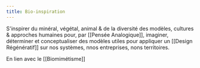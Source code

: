 ```yaml
---
title: Bio-inspiration
---
```

S'inspirer du minéral, végétal, animal & de la diversité des modèles, cultures & approches humaines pour, par [[Pensée Analogique]], imaginer, déterminer et conceptualiser des modèles utiles pour appliquer un [[Design Régénératif]] sur nos systèmes, nnos entreprises, nons territoires.

En lien avec le [[Biomimétisme]]